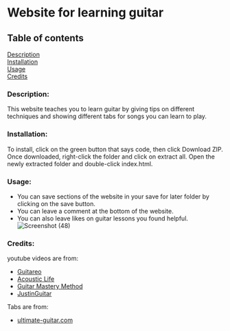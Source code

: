 # Website for learning guitar

## Table of contents 
[Description](#Description) <br>
[Installation](#Installation) <br> 
[Usage](#Usage) <br>
[Credits](#Credits)

### Description:
This website teaches you to learn guitar by giving tips on different techniques and showing different tabs for songs you can learn to play.

### Installation:
To install, click on the green button that says code, then click Download ZIP. Once downloaded, right-click the folder and click on extract all. Open the newly extracted folder and double-click index.html.

### Usage:
- You can save sections of the website in your save for later folder by clicking on the save button.
- You can leave a comment at the bottom of the website.
- You can also leave likes on guitar lessons you found helpful.
![Screenshot (48)](https://user-images.githubusercontent.com/28726753/212743026-ecec3e80-4204-4aea-9fbd-bed23c4a3b03.png)

### Credits:
youtube videos are from:
- [Guitareo](https://www.youtube.com/@GuitareoOfficial)
- [Acoustic Life](https://www.youtube.com/@tacguitar)
- [Guitar Mastery Method](https://www.youtube.com/@GuitarMasteryMethod)
- [JustinGuitar](https://www.youtube.com/@justinguitar) 

Tabs are from:
- [ultimate-guitar.com](https://www.ultimate-guitar.com/)
